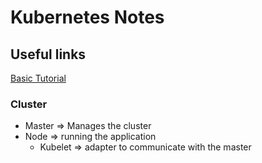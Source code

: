 # Kubernetes Notes

## Useful links

[Basic Tutorial](https://kubernetes.io/docs/tutorials/kubernetes-basics/)

### Cluster
- Master => Manages the cluster
- Node => running the application
    - Kubelet => adapter to communicate with the master